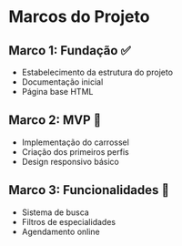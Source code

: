# Marcos do Projeto

## Marco 1: Fundação ✅
- Estabelecimento da estrutura do projeto
- Documentação inicial
- Página base HTML

## Marco 2: MVP 🚧
- Implementação do carrossel
- Criação dos primeiros perfis
- Design responsivo básico

## Marco 3: Funcionalidades 📅
- Sistema de busca
- Filtros de especialidades
- Agendamento online
